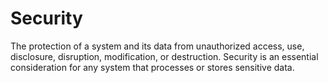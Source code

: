 # Security

The protection of a system and its data from unauthorized access, use, disclosure, disruption, modification, or destruction. Security is an essential consideration for any system that processes or stores sensitive data.
   